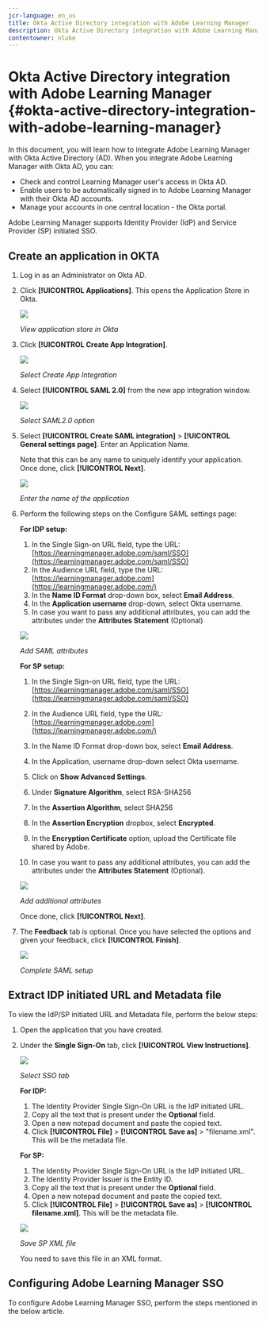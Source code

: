 ```yaml
---
jcr-language: en_us
title: Okta Active Directory integration with Adobe Learning Manager
description: Okta Active Directory integration with Adobe Learning Manager
contentowner: nluke
---
```



# Okta Active Directory integration with Adobe Learning Manager {#okta-active-directory-integration-with-adobe-learning-manager}

In this document, you will learn how to integrate Adobe Learning Manager with Okta Active Directory (AD). When you integrate Adobe Learning Manager with Okta AD, you can:

* Check and control Learning Manager user's access in Okta AD.
* Enable users to be automatically signed in to Adobe Learning Manager with their Okta AD accounts. 
* Manage your accounts in one central location - the Okta portal.

Adobe Learning Manager supports Identity Provider (IdP) and Service Provider (SP) initiated SSO.

## Create an application in OKTA

1. Log in as an Administrator on Okta AD.
1. Click **[!UICONTROL Applications]**. This opens the Application Store in Okta.

   ![](assets/cp-application-store.png)

   *View application store in Okta*

1. Click **[!UICONTROL Create App Integration]**.

   ![](assets/cp-app-integrations.png)

   *Select Create App Integration*

1. Select **[!UICONTROL SAML 2.0]** from the new app integration window. 

   ![](assets/cp-saml2.0.png)

   *Select SAML2.0 option*

1. Select **[!UICONTROL Create SAML integration]** > **[!UICONTROL General settings page]**. Enter an Application Name.

   Note that this can be any name to uniquely identify your application. Once done, click **[!UICONTROL Next]**.

   ![](assets/cp-saml-integration.png)

   *Enter the name of the application*

1. Perform the following steps on the Configure SAML settings page:

   **For IDP setup:**

   1. In the Single Sign-on URL field, type the URL: [https://learningmanager.adobe.com/saml/SSO](https://learningmanager.adobe.com/saml/SSO)
   1. In the Audience URL field, type the URL: [https://learningmanager.adobe.com](https://learningmanager.adobe.com/)
   1. In the **Name ID Format** drop-down box, select **Email Address**. 
   1. In the **Application username** drop-down, select Okta username.
   1. In case you want to pass any additional attributes, you can add the attributes under the **Attributes Statement** (Optional)

   ![](assets/cp-saml-integration-step1.png)

   *Add SAML attributes*

   **For SP setup:**

   1. In the Single Sign-on URL field, type the URL: [https://learningmanager.adobe.com/saml/SSO](https://learningmanager.adobe.com/saml/SSO)
   1. In the Audience URL field, type the URL: [https://learningmanager.adobe.com](https://learningmanager.adobe.com/)
   1. In the Name ID Format drop-down box, select **Email Address**.
   1. In the Application, username drop-down select Okta username.
   1. Click on **Show Advanced Settings**.
   1. Under **Signature Algorithm**, select RSA-SHA256
   1. In the **Assertion Algorithm**, select SHA256
   1. In the **Assertion Encryption** dropbox, select **Encrypted**.
   
   1. In the **Encryption Certificate** option, upload the Certificate file shared by Adobe.
   1. In case you want to pass any additional attributes, you can add the attributes under the **Attributes Statement** (Optional).

   ![](assets/cp-saml-integration-step2.png)

   *Add additional attributes*

   Once done, click **[!UICONTROL Next]**.

1. The **Feedback**  tab is optional. Once you have selected the options and given your feedback, click **[!UICONTROL Finish]**.

   ![](assets/cp-saml-integration-step3.png)

   *Complete SAML setup*

## Extract IDP initiated URL and Metadata file

To view the IdP/SP initiated URL and Metadata file, perform the below steps:

1. Open the application that you have created.
1. Under the **Single Sign-On** tab, click **[!UICONTROL View Instructions]**.

   ![](assets/cp-prime-sso.png)

   *Select SSO tab*

   **For IDP:** 

   1. The Identity Provider Single Sign-On URL is the IdP initiated URL.
   1. Copy all the text that is present under the **Optional** field. 
   1. Open a new notepad document and paste the copied text. 
   1. Click **[!UICONTROL File]** > **[!UICONTROL Save as]** > "filename.xml". This will be the metadata file.

   **For SP:**

   1. The Identity Provider Single Sign-On URL is the IdP initiated URL.
   1. The Identity Provider Issuer is the Entity ID.
   1. Copy all the text that is present under the **Optional** field. 
   1. Open a new notepad document and paste the copied text. 
   1. Click **[!UICONTROL File]** > **[!UICONTROL Save as]** > **[!UICONTROL filename.xml]**. This will be the metadata file.

   ![](assets/cp-saml-integration-step4.png)

   *Save SP XML file*

   You need to save this file in an XML format.

## Configuring Adobe Learning Manager SSO

To configure Adobe Learning Manager SSO, perform the steps mentioned in the below article.

<!--

article not in TOC

[SSO Authentication](/help/migrated/kb/sso-authentication-for-learning-manager.md)
-->